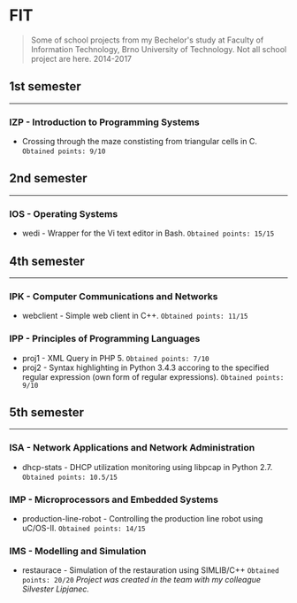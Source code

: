 # FIT
>Some of school projects from my Bechelor's study at Faculty of Information Technology, Brno University of Technology.
>Not all school project are here.
>2014-2017

## 1st semester
---
### IZP - Introduction to Programming Systems
- Crossing through the maze constisting from triangular cells in C. ``Obtained points: 9/10``


## 2nd semester
---
### IOS - Operating Systems
- wedi - Wrapper for the Vi text editor in Bash. ``Obtained points: 15/15``

## 4th semester
---
### IPK - Computer Communications and Networks
- webclient - Simple web client in C++. ``Obtained points: 11/15``

### IPP - Principles of Programming Languages
- proj1 - XML Query in PHP 5. ``Obtained points: 7/10``
- proj2 - Syntax highlighting in Python 3.4.3 accoring to the specified regular expression (own form of regular expressions). ``Obtained points: 9/10``

## 5th semester
---
### ISA - Network Applications and Network Administration
- dhcp-stats - DHCP utilization monitoring using libpcap in Python 2.7. ``Obtained points: 10.5/15``

### IMP - Microprocessors and Embedded Systems
- production-line-robot - Controlling the production line robot using uC/OS-II. ``Obtained points: 14/15``

### IMS - Modelling and Simulation
- restaurace - Simulation of the restauration using SIMLIB/C++ ``Obtained points: 20/20``
*Project was created in the team with my colleague Silvester Lipjanec.*
